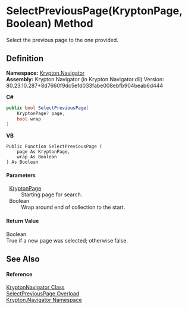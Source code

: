 # SelectPreviousPage(KryptonPage, Boolean) Method


Select the previous page to the one provided.



## Definition
**Namespace:** <a href="a21ac074-d119-3dc6-bd1c-d3a12c0128bc.md">Krypton.Navigator</a>  
**Assembly:** Krypton.Navigator (in Krypton.Navigator.dll) Version: 80.23.10.287+8d7660f9dc5efd033fabe008ebfb904beab6d444

**C#**
``` C#
public bool SelectPreviousPage(
	KryptonPage? page,
	bool wrap
)
```
**VB**
``` VB
Public Function SelectPreviousPage ( 
	page As KryptonPage,
	wrap As Boolean
) As Boolean
```



#### Parameters
<dl><dt>  <a href="6152055e-8626-d35d-405b-6d965a03471a.md">KryptonPage</a></dt><dd>Starting page for search.</dd><dt>  Boolean</dt><dd>Wrap around end of collection to the start.</dd></dl>

#### Return Value
Boolean  
True if a new page was selected; otherwise false.

## See Also


#### Reference
<a href="5b32a15b-85d7-1db8-3c10-e43632f905eb.md">KryptonNavigator Class</a>  
<a href="721e0478-568f-e0e0-6eb9-7f274aa53d11.md">SelectPreviousPage Overload</a>  
<a href="a21ac074-d119-3dc6-bd1c-d3a12c0128bc.md">Krypton.Navigator Namespace</a>  

